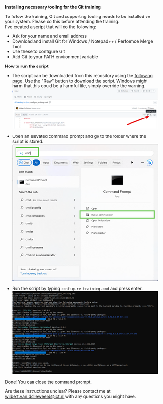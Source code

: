 **Installing necessary tooling for the Git training**

To follow the training, Git and supporting tooling needs to be installed on your system. Please do this before attending the training.  
I've created a script that will do the following: 

* Ask for your name and email address
* Download and install Git for Windows / Notepad++ / Performce Merge Tool
* Use these to configure Git
* Add Git to your PATH environment variable



**How to run the script:**

* The script can be downloaded from this repository using the [following page](https://github.com/WilbertOnGithub/GitTraining/blob/master/scripts/configure_training.cmd). Use the "Raw" button to download the script. Windows might harm that this could be a harmful file, simply override the warning. ![](screenshots/download_script.png)

* Open an elevated command prompt and go to the folder where the script is stored. ![](screenshots/elevated_command_prompt.png)

* Run the script by typing `configure_training.cmd` and press enter. ![](screenshots/script_result.png)



Done! You can close the command prompt.  

Are these instructions unclear? Please contact me at wilbert.van.dolleweerd@ict.nl with any questions you might have.

